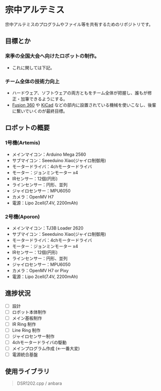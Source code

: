 # 宗中アルテミス
宗中アルテミスのプログラムやファイル等を共有するためのリポジトリです。

## 目標とか
### 来季の全国大会へ向けたロボットの制作。
* これに関しては下記。

### チーム全体の技術力向上
* ハードウェア、ソフトウェアの両方ともをチーム全体が把握し、誰もが修正・加筆できるようにする。
* [Fusion 360](https://www.autodesk.co.jp/products/fusion-360/overview) や [KiCad](https://www.kicad.org/) などの部内に設置されている機械を使いこなし、後輩に繋いでいくのが最終目標。

## ロボットの概要
### 1号機(Artemis)
* メインマイコン：Arduino Mega 2560
* サブマイコン：Seeeduino Xiao(ジャイロ制御用)
* モータードライバ：4chモータードライバ
* モーター：ジョンミンモーター x4
* IRセンサー：12個(円形)
* ラインセンサー：円形、並列
* ジャイロセンサー：MPU6050
* カメラ：OpenMV H7
* 電源：Lipo 2cell(7.4V, 2200mAh)

### 2号機(Aporon)
* メインマイコン：TJ3B Loader 2620
* サブマイコン：Seeeduino Xiao(ジャイロ制御用)
* モータードライバ：4chモータードライバ
* モーター：ジョンミンモーター x4
* IRセンサー：12個(円形)
* ラインセンサー：円形、並列
* ジャイロセンサー：MPU6050
* カメラ：OpenMV H7 or Pixy
* 電源：Lipo 2cell(7.4V, 2200mAh)

## 進捗状況
- [ ] 設計
- [ ] ロボット本体制作
- [ ] メイン基板制作
- [ ] IR Ring 制作
- [ ] Line Ring 制作
- [ ] ジャイロセンサー制作
- [ ] 4chモータードライバの駆動
- [ ] メインプログラム作成 (←一番大変)
- [ ] 電源統合基盤

## 使用ライブラリ
> DSR1202.cpp / anbara
